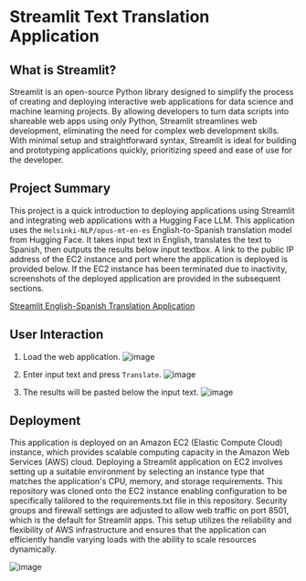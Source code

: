 # Streamlit Text Translation Application

## What is Streamlit?
Streamlit is an open-source Python library designed to simplify the process of creating and deploying interactive web applications for data science and machine learning projects. By allowing developers to turn data scripts into shareable web apps using only Python, Streamlit streamlines web development, eliminating the need for complex web development skills. With minimal setup and straightforward syntax, Streamlit is ideal for building and prototyping applications quickly, prioritizing speed and ease of use for the developer.

## Project Summary
This project is a quick introduction to deploying applications using Streamlit and integrating web applications with a Hugging Face LLM. This application uses the `Helsinki-NLP/opus-mt-en-es` English-to-Spanish translation model from Hugging Face. It takes input text in English, translates the text to Spanish, then outputs the results below input textbox. A link to the public IP address of the EC2 instance and port where the application is deployed is provided below. If the EC2 instance has been terminated due to inactivity, screenshots of the deployed application are provided in the subsequent sections.

[Streamlit English-Spanish Translation Application](http://34.201.91.74:8501/)



## User Interaction

1. Load the web application.
![image](https://github.com/matthold86/streamlit_LLM/assets/114833075/d13670de-850b-4041-b0b9-486fdefc0ae0)

2. Enter input text and press `Translate`.
![image](https://github.com/matthold86/streamlit_LLM/assets/114833075/83647f6f-8e65-4101-b947-246932084af7)

3. The results will be pasted below the input text.
![image](https://github.com/matthold86/streamlit_LLM/assets/114833075/8f59a6a9-a7b1-4407-b4b3-6f35097b92e4)

## Deployment

This application is deployed on an Amazon EC2 (Elastic Compute Cloud) instance, which provides scalable computing capacity in the Amazon Web Services (AWS) cloud. Deploying a Streamlit application on EC2 involves setting up a suitable environment by selecting an instance type that matches the application's CPU, memory, and storage requirements. This repository was cloned onto the EC2 instance enabling configuration to be specifically talilored to the requirements.txt file in this repository. Security groups and firewall settings are adjusted to allow web traffic on port 8501, which is the default for Streamlit apps. This setup utilizes the reliability and flexibility of AWS infrastructure and ensures that the application can efficiently handle varying loads with the ability to scale resources dynamically.

![image](https://github.com/matthold86/streamlit_LLM/assets/114833075/bb933b6f-6b7c-42ff-8d06-79b38d2d5fb9)





